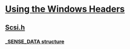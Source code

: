 # [Using the Windows Headers](../_winprog/index.md)
## [Scsi.h](index.md)
### [_SENSE_DATA structure](../scsi/ns-scsi-_sense_data.md)
